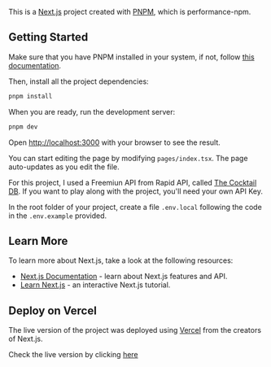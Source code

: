 This is a [Next.js](https://nextjs.org/) project created with [PNPM](https://pnpm.io/), which is performance-npm.

## Getting Started

Make sure that you have PNPM installed in your system, if not, follow [this documentation](https://pnpm.io/installation).

Then, install all the project dependencies:

```bash
pnpm install
```

When you are ready, run the development server:

```bash
pnpm dev
```

Open [http://localhost:3000](http://localhost:3000) with your browser to see the result.

You can start editing the page by modifying `pages/index.tsx`. The page auto-updates as you edit the file.

For this project, I used a Freemiun API from Rapid API, called [The Cocktail DB](https://rapidapi.com/thecocktaildb/api/the-cocktail-db). If you want to play along with the project, you'll need your own API Key.

In the root folder of your project, create a file `.env.local` following the code in the `.env.example` provided.

## Learn More

To learn more about Next.js, take a look at the following resources:

- [Next.js Documentation](https://nextjs.org/docs) - learn about Next.js features and API.
- [Learn Next.js](https://nextjs.org/learn) - an interactive Next.js tutorial.

## Deploy on Vercel

The live version of the project was deployed using [Vercel](https://vercel.com/new?utm_medium=default-template&filter=next.js&utm_source=create-next-app&utm_campaign=create-next-app-readme) from the creators of Next.js.

Check the live version by clicking [here](https://nextjs-rootlab-final-project.vercel.app/)
